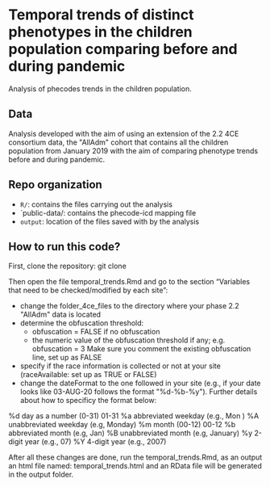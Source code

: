 # Temporal trends of distinct phenotypes in the children population comparing before and during pandemic
Analysis of phecodes trends in the children population.

## Data
Analysis developed with the aim of using an extension of the 2.2 4CE consortium data, the "AllAdm" cohort that contains all the children population from January 2019 with the aim of comparing phenotype trends before and during pandemic.

## Repo organization
- `R/`: contains the files carrying out the analysis
- `public-data/: contains the phecode-icd mapping file
- `output`: location of the files saved with by the analysis 

## How to run this code?
First, clone the repository: git clone 

Then open the file temporal_trends.Rmd and go to the section “Variables that need to be checked/modified by each site”:
- change the folder_4ce_files to the directory where your phase 2.2 "AllAdm" data is located
- determine the obfuscation threshold: 
    - obfuscation = FALSE if no obfuscation
    - the numeric value of the obfuscation threshold if any; e.g. obfuscation = 3
    Make sure you comment the existing obfuscation line, set up as FALSE
- specify if the race information is collected or not at your site (raceAvailable: set up as TRUE or FALSE)
- change the dateFormat to the one followed in your site (e.g., if your date looks like 03-AUG-20 follows the format "%d-%b-%y"). Further details about how to specificy the format below:

%d day as a number (0-31)	01-31
%a abbreviated weekday (e.g., Mon )
%A unabbreviated weekday (e.g, Monday)
%m	month (00-12)	00-12
%b abbreviated month (e.g, Jan)
%B unabbreviated month (e.g, January)
%y 2-digit year (e.g., 07)
%Y 4-digit year (e.g., 2007)


After all these changes are done, run the temporal_trends.Rmd, as an output an html file named: temporal_trends.html and an RData file will be generated in the output folder. 
